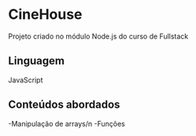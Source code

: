 # CineHouse
Projeto criado no módulo Node.js do curso de Fullstack
## Linguagem
JavaScript
## Conteúdos abordados
-Manipulação de arrays/n
-Funções
